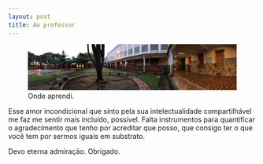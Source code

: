```yaml
---
layout: post
title: Ao professor
---
```


<figure>
  <img src="/assets/img/onde-aprendi.jpg" alt="Uma foto panorâmica.">
  <figcaption>Onde aprendi.</figcaption>
</figure>

Esse amor incondicional que sinto pela sua intelectualidade compartilhável me faz me sentir mais incluído, possível. Falta instrumentos para quantificar o agradecimento que tenho por acreditar que posso, que consigo ter o que você tem por sermos iguais em substrato.

Devo eterna admiração. Obrigado.
